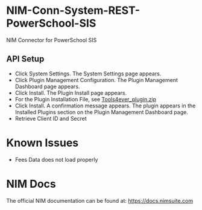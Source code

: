 # NIM-Conn-System-REST-PowerSchool-SIS
NIM Connector for PowerSchool SIS

## API Setup
- Click System Settings. The System Settings page appears.
- Click Plugin Management Configuration. The Plugin Management Dashboard page appears.
- Click Install. The Plugin Install page appears.
- For the Plugin Installation File, see  [Tools4ever_plugin.zip](Assets/Tools4ever_plugin.zip)
- Click Install. A confirmation message appears. The plugin appears in the Installed Plugins section on the Plugin Management Dashboard page.
- Retrieve Client ID and Secret

# Known Issues
- Fees Data does not load properly

# NIM Docs
The official NIM documentation can be found at: https://docs.nimsuite.com
